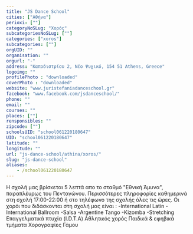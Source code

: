 ```yaml
---
title: "JS Dance School"
cities: ["Αθήνα"]
perioxi: [""]
categoryNoSLug: "Χορός"
subcategoriesNoSLug: [""]
categories: ["xoros"]
subcategories: [""]
orgUID: ""
organisation: ""
orgurl: "-"
address: "Καποδιστρίου 2, Νέο Ψυχικό, 154 51 Athens, Greece"
logoimg: ""
profilePhoto : "downloaded"
coverPhoto : "downloaded"
website: "www.juristefaniadanceschool.gr"
facebook: "www.facebook.com/jsdanceschool/"
phone: ""
email: ""
courses: ""
places: [""]
rensponsibles: ""
zipcode: [""]
schoolsUID: "school061220180647"
UID: "school061220180647"
latitude: ""
longitude: ""
url: "js-dance-school/athina/xoros/"
slug: "js-dance-school"
aliases:
    - /school061220180647
---
```





Η σχολή μας βρίσκεται 5 λεπτά απο το σταθμό &quot;Εθνική Άμυνα&quot;, παραπλέυρως του Πενταγώνου. Περισσότερες πληροφορίες καθημερινά στη σχολή 17:00-22:00 ή στο τηλέφωνο της σχολής όλες τις ώρες. Οι χορόι που διδάσκονται στη σχολή μας είναι : -International Latin -International Ballroom -Salsa -Argentine Tango -Kizomba -Stretching Επαγγελματικά πτυχία (I.D.T.A) Αθλητικός χορός Παιδικά &amp; εφηβικά τμήματα Χορογραφίες Γάμου